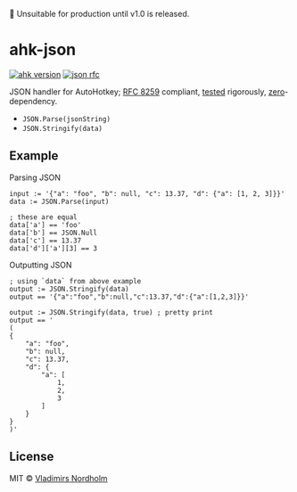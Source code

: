 🛑 Unsuitable for production until v1.0 is released.

# ahk-json
[![ahk version](https://img.shields.io/badge/AHK-2.0--beta.1-428B42)][ahk2.0-beta.1]
[![json rfc](https://img.shields.io/badge/RFC-8259-white)][rfc8259]

JSON handler for AutoHotkey; [RFC 8259][rfc8259] compliant, [tested][jsontest] rigorously, [zero][zero-dep]-dependency.

- `JSON.Parse(jsonString)`
- `JSON.Stringify(data)`

## Example

Parsing JSON
```autoit
input := '{"a": "foo", "b": null, "c": 13.37, "d": {"a": [1, 2, 3]}}'
data := JSON.Parse(input)

; these are equal
data['a'] == 'foo'
data['b'] == JSON.Null
data['c'] == 13.37
data['d']['a'][3] == 3
```

Outputting JSON
```autoit
; using `data` from above example
output := JSON.Stringify(data)
output == '{"a":"foo","b":null,"c":13.37,"d":{"a":[1,2,3]}}'

output := JSON.Stringify(data, true) ; pretty print
output == '
(
{
    "a": "foo",
    "b": null,
    "c": 13.37,
    "d": {
        "a": [
            1,
            2,
            3
        ]
    }
}
)'

```

## License
MIT © [Vladimirs Nordholm](https://github.com/vladdeSV)

[ahk2.0-beta.1]: https://www.autohotkey.com/download/2.0/
[rfc8259]: https://datatracker.ietf.org/doc/html/rfc8259 "RFC 2859"
[jsontest]: https://github.com/nst/JSONTestSuite "JSON Test Suite"
[zero-dep]: https://github.com/vladdeSV/ahk-json/blob/main/JSON.ahk#L1-L3 "Zero-dependency"
